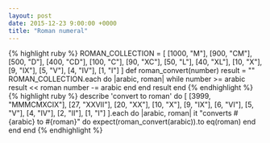 ```yaml
---
layout: post
date: 2015-12-23 9:00:00 +0000
title: "Roman numeral"
---
```

{% highlight ruby %}
ROMAN_COLLECTION = [
	[1000, "M"],
	[900, "CM"],
	[500, "D"],
	[400, "CD"],
	[100, "C"],
	[90, "XC"],
	[50, "L"],
	[40, "XL"],
	[10, "X"],
	[9, "IX"],
	[5, "V"],
	[4, "IV"],
	[1, "I"]
]
def roman_convert(number)
  result = ""
  ROMAN_COLLECTION.each do |arabic, roman|
    while number >= arabic
      result << roman
       number -= arabic
    end
  end
  result
end
{% endhighlight %}
{% highlight ruby %}
describe 'convert to roman' do
  [
    [3999, "MMMCMXCIX"],
    [27, "XXVII"],
    [20, "XX"],
    [10, "X"],
    [9, "IX"],
    [6, "VI"],
    [5, "V"],
    [4, "IV"],
    [2, "II"],
    [1, "I"]
  ].each do |arabic, roman|
		it "converts #{arabic} to #{roman}" do
			expect(roman_convert(arabic)).to eq(roman)
		end
	end
end
{% endhighlight %}
